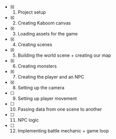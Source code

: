 - [x] 1. Project setup
- [x] 2. Creating Kaboom canvas
- [x] 3. Loading assets for the game
- [x] 4. Creating scenes
- [x] 5. Building the world scene + creating our map
- [x] 6. Creating monsters
- [x] 7. Creating the player and an NPC
- [x] 8. Setting up the camera
- [ ] 9. Setting up player movement
- [ ] 10. Passing data from one scene to another
- [ ] 11. NPC logic
- [ ] 12. Implementing battle mechanic + game loop